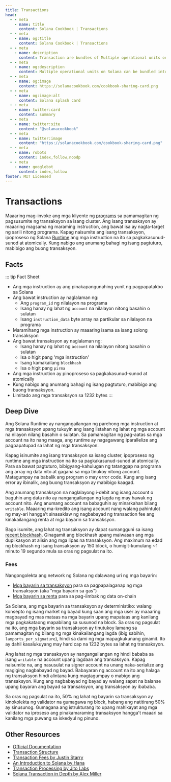 ```yaml
---
title: Transactions
head:
  - - meta
    - name: title
      content: Solana Cookbook | Transactions
  - - meta
    - name: og:title
      content: Solana Cookbook | Transactions
  - - meta
    - name: description
      content: Transaction are bundles of Multiple operational units on Solana. Learn more about Transaction and Core Concepts at The Solana cookbook.
  - - meta
    - name: og:description
      content: Multiple operational units on Solana can be bundled into a single unit called Transaction. Learn more about Core Concepts at The Solana cookbook.
  - - meta
    - name: og:image
      content: https://solanacookbook.com/cookbook-sharing-card.png
  - - meta
    - name: og:image:alt
      content: Solana splash card
  - - meta
    - name: twitter:card
      content: summary
  - - meta
    - name: twitter:site
      content: "@solanacookbook"
  - - meta
    - name: twitter:image
      content: "https://solanacookbook.com/cookbook-sharing-card.png"
  - - meta
    - name: robots
      content: index,follow,noodp
  - - meta
    - name: googlebot
      content: index,follow
footer: MIT Licensed
---
```


# Transactions

Maaaring mag-invoke ang mga kliyente ng [programs](./programs.md) sa pamamagitan ng pagsusumite ng transaksyon sa isang cluster. Ang isang transaksyon ay maaaring magsama ng maraming instruction, ang bawat isa ay nagta-target ng sarili nitong programa. Kapag naisumite ang isang transaksyon, ipoproseso ng Solana [Runtime](https://docs.solana.com/developing/programming-model/runtime) ang mga instruction na ito sa pagkakasunud-sunod at atomically. Kung nabigo ang anumang bahagi ng isang pagtuturo, mabibigo ang buong transaksyon.

## Facts

::: tip Fact Sheet
- Ang mga instruction ay ang pinakapangunahing yunit ng pagpapatakbo sa Solana
- Ang bawat instruction ay naglalaman ng:
     - Ang `program_id` ng nilalayon na programa
     - Isang hanay ng lahat ng `account` na nilalayon nitong basahin o sulatan
     - Isang `instruction_data` byte array na partikular sa nilalayon na programa
- Maramihang mga instruction ay maaaring isama sa isang solong transaksyon
- Ang bawat transaksyon ay naglalaman ng:
     - Isang hanay ng lahat ng `account` na nilalayon nitong basahin o sulatan
     - Isa o higit pang 'mga instruction'
     - Isang kamakailang `blockhash`
     - Isa o higit pang `pirma`
- Ang mga instruction ay pinoproseso sa pagkakasunud-sunod at atomically
- Kung nabigo ang anumang bahagi ng isang pagtuturo, mabibigo ang buong transaksyon.
- Limitado ang mga transaksyon sa 1232 bytes
:::

## Deep Dive

Ang Solana Runtime ay nangangailangan ng parehong mga instruction at mga transaksyon upang tukuyin ang isang listahan ng lahat ng mga account na nilayon nilang basahin o sulatan. Sa pamamagitan ng pag-aatas sa mga account na ito nang maaga, ang runtime ay nagagawang iparallelize ang pagpapatupad sa lahat ng mga transaksyon.

Kapag isinumite ang isang transaksyon sa isang cluster, ipoproseso ng runtime ang mga instruction na ito sa pagkakasunud-sunod at atomically. Para sa bawat pagtuturo, bibigyang-kahulugan ng tatanggap na programa ang array ng data nito at gagana sa mga tinukoy nitong account. Matagumpay na babalik ang program o may error code. Kung ang isang error ay ibinalik, ang buong transaksyon ay mabibigo kaagad.

Ang anumang transaksyon na naglalayong i-debit ang isang account o baguhin ang data nito ay nangangailangan ng lagda ng may hawak ng account nito. Ang anumang account na babaguhin ay minarkahan bilang `writable`. Maaaring ma-kredito ang isang account nang walang pahintulot ng may-ari hangga't sinasaklaw ng nagbabayad ng transaction fee ang kinakailangang renta at mga bayarin sa transaksyon.

Bago isumite, ang lahat ng transaksyon ay dapat sumangguni sa isang [recent blockhash](https://docs.solana.com/developing/programming-model/transactions#recent-blockhash). Ginagamit ang blockhash upang maiwasan ang mga duplikasyon at alisin ang mga lipas na transaksyon. Ang maximum na edad ng blockhash ng isang transaksyon ay 150 block, o humigit-kumulang ~1 minuto 19 segundo mula sa oras ng pagsulat na ito.

### Fees

Nangongolekta ang network ng Solana ng dalawang uri ng mga bayarin:
- [Mga bayarin sa transaksyon](https://docs.solana.com/transaction_fees) para sa pagpapalaganap ng mga transaksyon (aka "mga bayarin sa gas")
- [Mga bayarin sa renta](https://docs.solana.com/developing/programming-model/accounts#rent) para sa pag-iimbak ng data on-chain

Sa Solana, ang mga bayarin sa transaksyon ay deterministiko: walang konsepto ng isang market ng bayad kung saan ang mga user ay maaaring magbayad ng mas mataas na mga bayarin upang mapataas ang kanilang mga pagkakataong mapabilang sa susunod na block. Sa oras ng pagsulat na ito, ang mga bayarin sa transaksyon ay tinutukoy lamang sa pamamagitan ng bilang ng mga kinakailangang lagda (ibig sabihin, `lamports_per_signature`), hindi sa dami ng mga mapagkukunang ginamit. Ito ay dahil kasalukuyang may hard cap na 1232 bytes sa lahat ng transaksyon.

Ang lahat ng mga transaksyon ay nangangailangan ng hindi bababa sa isang `writable` na account upang lagdaan ang transaksyon. Kapag naisumite na, ang nasusulat na signer account na unang naka-serialize ang magiging nagbabayad ng bayad. Babayaran ng account na ito ang halaga ng transaksyon hindi alintana kung magtagumpay o mabigo ang transaksyon. Kung ang nagbabayad ng bayad ay walang sapat na balanse upang bayaran ang bayad sa transaksyon, ang transaksyon ay ibababa.

Sa oras ng pagsulat na ito, 50% ng lahat ng bayarin sa transaksyon ay kinokolekta ng validator na gumagawa ng block, habang ang natitirang 50% ay sinusunog. Gumagana ang istrukturang ito upang mahikayat ang mga validator na iproseso ang pinakamaraming transaksyon hangga't maaari sa kanilang mga puwang sa iskedyul ng pinuno.

## Other Resources

- [Official Documentation](https://docs.solana.com/developing/programming-model/transactions)
- [Transaction Structure](https://solana.wiki/docs/solidity-guide/transactions/#solana-transaction-structure)
- [Transaction Fees by Justin Starry](https://jstarry.notion.site/Transaction-Fees-f09387e6a8d84287aa16a34ecb58e239)
- [An Introduction to Solana by Hana](https://2501babe.github.io/posts/solana101.html)
- [Transaction Processing by Jito Labs](https://jito-labs.medium.com/solana-validator-101-transaction-processing-90bcdc271143)
- [Solana Transaction in Depth by Alex Miller](https://medium.com/@asmiller1989/solana-transactions-in-depth-1f7f7fe06ac2)
